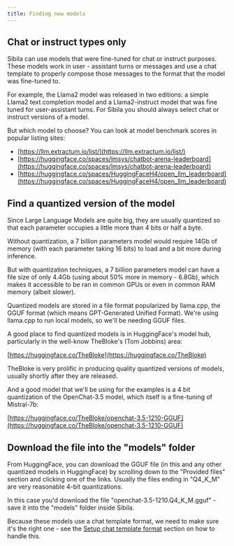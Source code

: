 ```yaml
---
title: Finding new models
---
```



## Chat or instruct types only

Sibila can use models that were fine-tuned for chat or instruct purposes. These models work in user - assistant turns or messages and use a chat template to properly compose those messages to the format that the model was fine-tuned to.

For example, the Llama2 model was released in two editions: a simple Llama2 text completion model and a Llama2-instruct model that was fine tuned for user-assistant turns. For Sibila you should always select chat or instruct versions of a model.

But which model to choose? You can look at model benchmark scores in popular listing sites:

- [https://llm.extractum.io/list/](https://llm.extractum.io/list/)
- [https://huggingface.co/spaces/lmsys/chatbot-arena-leaderboard](https://huggingface.co/spaces/lmsys/chatbot-arena-leaderboard)
- [https://huggingface.co/spaces/HuggingFaceH4/open_llm_leaderboard](https://huggingface.co/spaces/HuggingFaceH4/open_llm_leaderboard)




## Find a quantized version of the model

Since Large Language Models are quite big, they are usually quantized so that each parameter occupies a little more than 4 bits or half a byte. 

Without quantization, a 7 billion parameters model would require 14Gb of memory (with each parameter taking 16 bits) to load and a bit more during inference.

But with quantization techniques, a 7 billion parameters model can have a file size of only 4.4Gb (using about 50% more in memory - 6.8Gb), which makes it accessible to be ran in common GPUs or even in common RAM memory (albeit slower).

Quantized models are stored in a file format popularized by llama.cpp, the GGUF format (which means GPT-Generated Unified Format). We're using llama.cpp to run local models, so we'll be needing GGUF files.

A good place to find quantized models is in HuggingFace's model hub, particularly in the well-know TheBloke's (Tom Jobbins) area:

[https://huggingface.co/TheBloke](https://huggingface.co/TheBloke)


TheBloke is very prolific in producing quality quantized versions of models, usually shortly after they are released.

And a good model that we'll be using for the examples is a 4 bit quantization of the OpenChat-3.5 model, which itself is a fine-tuning of Mistral-7b:

[https://huggingface.co/TheBloke/openchat-3.5-1210-GGUF](https://huggingface.co/TheBloke/openchat-3.5-1210-GGUF)




## Download the file into the "models" folder

From HuggingFace, you can download the GGUF file (in this and any other quantized models in HuggingFace) by scrolling down to the "Provided files" section and clicking one of the links. Usually the files ending in "Q4_K_M" are very reasonable 4-bit quantizations.

In this case you'd download the file "openchat-3.5-1210.Q4_K_M.gguf" - save it into the "models" folder inside Sibila.

Because these models use a chat template format, we need to make sure it's the right one - see the [Setup chat template format](setup_format.md) section on how to handle this.
